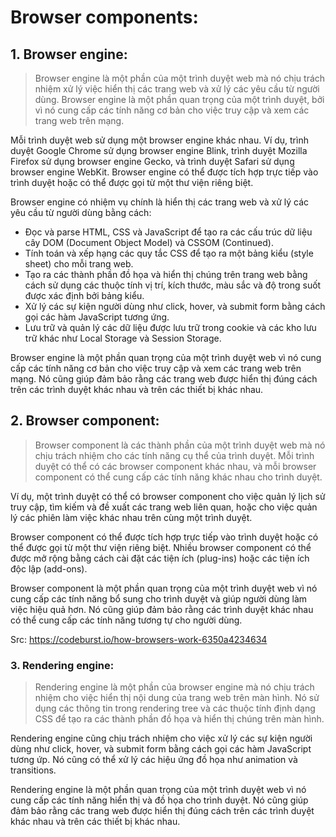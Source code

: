 # Browser components:

## 1. Browser engine:
> Browser engine là một phần của một trình duyệt web mà nó chịu trách nhiệm xử lý việc hiển thị các trang web và xử lý các yêu cầu từ người dùng. Browser engine là một phần quan trọng của một trình duyệt, bởi vì nó cung cấp các tính năng cơ bản cho việc truy cập và xem các trang web trên mạng.

Mỗi trình duyệt web sử dụng một browser engine khác nhau. Ví dụ, trình duyệt Google Chrome sử dụng browser engine Blink, trình duyệt Mozilla Firefox sử dụng browser engine Gecko, và trình duyệt Safari sử dụng browser engine WebKit. Browser engine có thể được tích hợp trực tiếp vào trình duyệt hoặc có thể được gọi từ một thư viện riêng biệt.

Browser engine có nhiệm vụ chính là hiển thị các trang web và xử lý các yêu cầu từ người dùng bằng cách:
* Đọc và parse HTML, CSS và JavaScript để tạo ra các cấu trúc dữ liệu cây DOM (Document Object Model) và CSSOM (Continued).
* Tính toán và xếp hạng các quy tắc CSS để tạo ra một bảng kiểu (style sheet) cho mỗi trang web.
* Tạo ra các thành phần đồ họa và hiển thị chúng trên trang web bằng cách sử dụng các thuộc tính vị trí, kích thước, màu sắc và độ trong suốt được xác định bởi bảng kiểu.
* Xử lý các sự kiện người dùng như click, hover, và submit form bằng cách gọi các hàm JavaScript tương ứng.
* Lưu trữ và quản lý các dữ liệu được lưu trữ trong cookie và các kho lưu trữ khác như Local Storage và Session Storage.

Browser engine là một phần quan trọng của một trình duyệt web vì nó cung cấp các tính năng cơ bản cho việc truy cập và xem các trang web trên mạng. Nó cũng giúp đảm bảo rằng các trang web được hiển thị đúng cách trên các trình duyệt khác nhau và trên các thiết bị khác nhau.

## 2. Browser component:
> Browser component là các thành phần của một trình duyệt web mà nó chịu trách nhiệm cho các tính năng cụ thể của trình duyệt. Mỗi trình duyệt có thể có các browser component khác nhau, và mỗi browser component có thể cung cấp các tính năng khác nhau cho trình duyệt.

Ví dụ, một trình duyệt có thể có browser component cho việc quản lý lịch sử truy cập, tìm kiếm và đề xuất các trang web liên quan, hoặc cho việc quản lý các phiên làm việc khác nhau trên cùng một trình duyệt.

Browser component có thể được tích hợp trực tiếp vào trình duyệt hoặc có thể được gọi từ một thư viện riêng biệt. Nhiều browser component có thể được mở rộng bằng cách cài đặt các tiện ích (plug-ins) hoặc các tiện ích độc lập (add-ons).

Browser component là một phần quan trọng của một trình duyệt web vì nó cung cấp các tính năng bổ sung cho trình duyệt và giúp người dùng làm việc hiệu quả hơn. Nó cũng giúp đảm bảo rằng các trình duyệt khác nhau có thể cung cấp các tính năng tương tự cho người dùng.

Src: https://codeburst.io/how-browsers-work-6350a4234634

### 3. Rendering engine:
> Rendering engine là một phần của browser engine mà nó chịu trách nhiệm cho việc hiển thị nội dung của trang web trên màn hình. Nó sử dụng các thông tin trong rendering tree và các thuộc tính định dạng CSS để tạo ra các thành phần đồ họa và hiển thị chúng trên màn hình.

Rendering engine cũng chịu trách nhiệm cho việc xử lý các sự kiện người dùng như click, hover, và submit form bằng cách gọi các hàm JavaScript tương ứp. Nó cũng có thể xử lý các hiệu ứng đồ họa như animation và transitions.

Rendering engine là một phần quan trọng của một trình duyệt web vì nó cung cấp các tính năng hiển thị và đồ họa cho trình duyệt. Nó cũng giúp đảm bảo rằng các trang web được hiển thị đúng cách trên các trình duyệt khác nhau và trên các thiết bị khác nhau.

